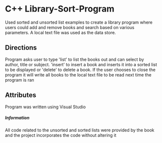 # C++ Library-Sort-Program
Used sorted and unsorted list examples to create a library program where users could add and remove books and search based on various parameters. A local text file was used as the data store.

## Directions
Program asks user to type 'list' to list the books out and can select by author, title or subject. 'insert' to insert a book and inserts it into a sorted list to be displayed or 'delete' to delete a book. If the user chooses to close the program it will write all books to the local text file to be read next time the program is ran

## Attributes
Program was written using Visual Studio

##### Information
All code related to the unsorted and sorted lists were provided by the book and the project incorporates the code without altering it
